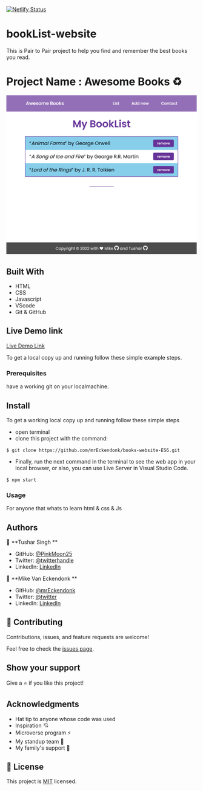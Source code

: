 [![Netlify Status](https://api.netlify.com/api/v1/badges/51e221c1-bba6-4a78-9c8d-4856001e10a7/deploy-status)](https://app.netlify.com/sites/books-list-es6/deploys)

# bookList-website

This is  Pair to Pair project to help you find and remember the best books you read.

# Project Name : Awesome Books ♻️

![screenshot}](./assets/Booklist2.png)


## Built With

- HTML 
- CSS
- Javascript
- VScode
- Git & GitHub

## Live Demo link

[Live Demo Link](https://mrEckendonk.github.io/books-website-ES6/)


To get a local copy up and running follow these simple example steps.

### Prerequisites
have a working git on your localmachine.
## Install
To get a working local copy up and running follow these simple steps
- open terminal
- clone this project with the command:


```
$ git clone https://github.com/mrEckendonk/books-website-ES6.git
```
- Finally, run the next command in the terminal to see the web app in your local browser, or also, you can use Live Server in Visual Studio Code.
```
$ npm start
```
### Usage
For anyone that whats to learn html & css & Js


## Authors

👤 **Tushar Singh **

- GitHub: [@PinkMoon25](https://github.com/PinkMoon25/)
- Twitter: [@twitterhandle](https://twitter.com/TusharS90674484)
- LinkedIn: [LinkedIn](https://www.linkedin.com/in/tushar-singh-6b063a14b/)

👤 **Mike Van Eckendonk **

- GitHub: [@mrEckendonk](https://github.com/mrEckendonk)
- Twitter: [@twitter](https://twitter.com/mike_eckendonk)
- LinkedIn: [LinkedIn](https://www.linkedin.com/in/mike-van-eckendonk)

## 🤝 Contributing

Contributions, issues, and feature requests are welcome!

Feel free to check the [issues page](https://github.com/mrEckendonk/books-website-ES6/issues).

## Show your support

Give a ⭐️ if you like this project!

## Acknowledgments

- Hat tip to anyone whose code was used
- Inspiration 💘
- Microverse program ⚡
- My standup team 🏹
- My family's support 🙌

## 📝 License

This project is [MIT](./MIT.md) licensed.